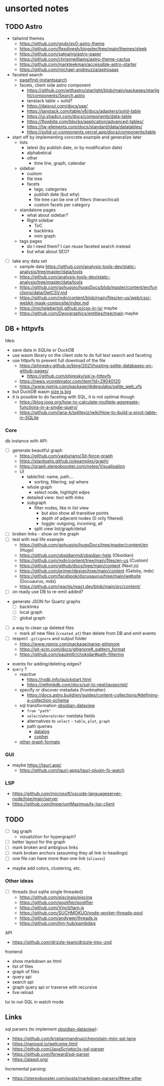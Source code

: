 # unsorted notes

## TODO Astro

- tailwind themes
  - https://github.com/gndx/ev0-astro-theme
  - https://github.com/flexdinesh/blogster/tree/main/themes/sleek
  - https://github.com/satnaing/astro-paper
  - https://github.com/chrismwilliams/astro-theme-cactus
  - https://github.com/markteekman/accessible-astro-starter
  - https://github.com/michael-andreuzza/astrosaas
- faceted search
  - [pagefind-instantsearch](https://github.com/stereobooster/pagefind-instantsearch)
  - facets, client side astro component
    - https://github.com/withastro/starlight/blob/main/packages/starlight/components/Search.astro
    - tanstack table + solid?
    - https://daisyui.com/docs/use/
    - https://tanstack.com/table/v8/docs/adapters/solid-table
    - https://ui.shadcn.com/docs/components/data-table
    - https://flowbite.com/blocks/application/advanced-tables/
    - https://tw-elements.com/docs/standard/data/datatables/
    - https://solid-ui-components.vercel.app/docs/components/table
- start off by implementing concrete example and generalize later
  - lists
    - latest (by publish date, or by modification date)
    - alphabetical
    - other
      - time line, graph, calendar
  - sidebar
    - custom
    - file tree
    - facets
      - tags, categories
      - publish date (but why)
      - file tree can be one of filters (hierarchical)
      - custom facets per category
  - standalone pages
    - what about sidebar?
    - Right sidebar
      - ToC
      - backlinks
      - mini graph
  - tags pages
    - do I need them? I can reuse faceted search instead
    - but what about SEO?
- [ ] take any data set
  - sample data https://github.com/analysis-tools-dev/static-analysis/tree/master/data/tools
  - https://github.com/analysis-tools-dev/static-analysis/tree/master/data/tools
  - https://github.com/gohugoio/hugoDocs/blob/master/content/en/functions/data/GetCSV.md
  - https://github.com/mdn/content/blob/main/files/en-us/web/css/-webkit-mask-composite/index.md
  - https://michelebertoli.github.io/css-in-js/ maybe
  - https://github.com/Devographics/entities/tree/main maybe

## DB + httpvfs

Idea:

- save data in SQLite or DuckDB
- use wasm library on the client side to do full text search and faceting
- use httpvfs to prevent full download of the file
  - https://phiresky.github.io/blog/2021/hosting-sqlite-databases-on-github-pages/
    - https://github.com/phiresky/sql.js-httpvfs
  - https://news.ycombinator.com/item?id=29040120
  - https://www.npmjs.com/package/@degulabs/sqlite_web_vfs
- but DuckDB wasm [size is big](https://github.com/duckdb/duckdb-wasm/discussions/1469)
- it is possible to do faceting with SQL, it is not optimal though
  - https://blog.jooq.org/how-to-calculate-multiple-aggregate-functions-in-a-single-query/
  - https://github.com/lana-k/sqliteviz/wiki/How-to-build-a-pivot-table-in-SQLite

### Core

db instance with API:

- [ ] generate beautiful graph
  - https://github.com/vasturiano/3d-force-graph
  - https://stardustjs.github.io/examples/graph/
  - https://graph.stereobooster.com/notes/Visualisation
  - UI
    - table/list: name, path...
      - sorting, filtering, sql where
    - whole graph
      - select node, highlight edjes
    - detailed view: text with links
    - subgraph
      - filter nodes, like in list view
        - but also show all transitive points
        - depth of adjecent nodes (0 only filtered)
        - toggle: outgoing, incoming, all
      - split view list/graph/detail
- [ ] broken links - show on the graph
- [ ] test with real life example
  - https://github.com/gohugoio/hugoDocs/tree/master/content/en (Hugo)
  - https://github.com/obsidianmd/obsidian-help (Obsidian)
  - https://github.com/mdn/content/tree/main/files/en-us (Custom)
  - https://github.com/github/docs/tree/main/content (Next.js)
  - https://github.com/primer/design/tree/main/content (Gatsby, mdx)
  - https://github.com/facebook/docusaurus/tree/main/website (Docuaurus, mdx)
  - https://github.com/reactjs/react.dev/blob/main/src/content/
- [ ] on ready use DB to re-emit added?
- generate JSON for Quartz graphs
  - [ ] backlinks
  - [ ] local graph
  - [ ] global graph
- [ ] a way to clean up deleted files
  - mark all new files (`created_at`) than delete from DB and emit events
- [ ] respect `.gitignore` and output folder
  - https://www.npmjs.com/package/parse-gitignore
  - https://git-scm.com/docs/gitignore#_pattern_format
  - https://github.com/paulmillr/chokidar#path-filtering
- events for adding/deleting edges?
- `query` ?
  - reactive
    - https://rxdb.info/quickstart.html
    - https://rethinkdb.com/docs/sql-to-reql/javascript/
  - specify or discover metadata (frontmatter)
    - https://docs.astro.build/en/guides/content-collections/#defining-a-collection-schema
  - sql transformation [obsidian-dataview](https://github.com/blacksmithgu/obsidian-dataview)
    - `from "path"`
    - `select`/`where`/`order` metdata fields
    - alternatives to `select` - `table`, `plot`, `graph`
    - path queries
      - [datalog](https://docs.cozodb.org/en/latest/tips.html)
      - [cypher](https://kuzudb.com/docusaurus/cypher/query-clauses/match)
  - [other graph formats](https://graph.stereobooster.com/notes/File-formats)

### GUI

- maybe https://tauri.app/
  - https://github.com/tauri-apps/tauri-plugin-fs-watch

### LSP

- https://github.com/microsoft/vscode-languageserver-node/tree/main/server
- https://github.com/ImperiumMaximus/ts-lsp-client

## TODO

- [ ] tag graph
  - vizualiztion for hypergraph?
- [ ] better layout for the graph
- [ ] mark broken and ambigous links
- [ ] mark broken anchors (assuming they all link to headings)
- [ ] one file can have more than one link (`aliases`)
- maybe add colors, clustering, etc.

### Other ideas

- [ ] threads (but sqlite single threaded)
  - https://github.com/piscinajs/piscina
  - https://github.com/poolifier/poolifier
  - https://github.com/Vincit/tarn.js
  - https://github.com/SUCHMOKUO/node-worker-threads-pool
  - https://github.com/andywer/threads.js
  - https://github.com/tim-hub/pambdajs

API

- https://github.com/drizzle-team/drizzle-trpc-zod

frontend

- show markdown as html
- list of files
- graph of files
- query api
- search api
- graph query api or traverse with recursive
- live reload

tui to run SQL in watch mode

## Links

sql parsers (to implement [obsidian-dataview](https://github.com/blacksmithgu/obsidian-dataview)):

- https://github.com/kristianmandrup/chevrotain-mini-sql-lang
- https://nanosql.io/welcome.html
- https://github.com/JavaScriptor/js-sql-parser
- https://github.com/forward/sql-parser
- https://alasql.org/

Incremental parsing:

- https://stereobooster.com/posts/markdown-parsers/#tree-sitter
